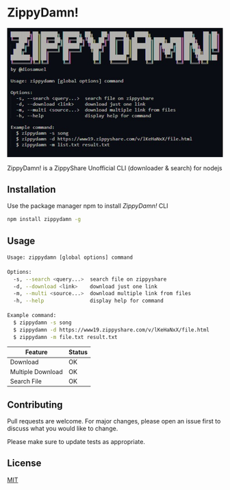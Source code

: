 # ZippyDamn!
![ZippyDamn](./logo.jpg)

ZippyDamn! is a ZippyShare Unofficial CLI (downloader & search) for nodejs

## Installation

Use the package manager npm to install _ZippyDamn!_ CLI

```bash
npm install zippydamn -g
```

## Usage

```bash
Usage: zippydamn [global options] command

Options:
  -s, --search <query...>  search file on zippyshare
  -d, --download <link>    download just one link
  -m, --multi <source...>  download multiple link from files
  -h, --help               display help for command

Example command:
  $ zippydamn -s song
  $ zippydamn -d https://www19.zippyshare.com/v/lKeHaNxX/file.html
  $ zippydamn -m file.txt result.txt
```

| Feature | Status |
|---------|--------|
|Download |   OK   |
|Multiple Download|OK|
|Search File|  OK |



## Contributing
Pull requests are welcome. For major changes, please open an issue first to discuss what you would like to change.

Please make sure to update tests as appropriate.

## License
[MIT](https://choosealicense.com/licenses/mit/)